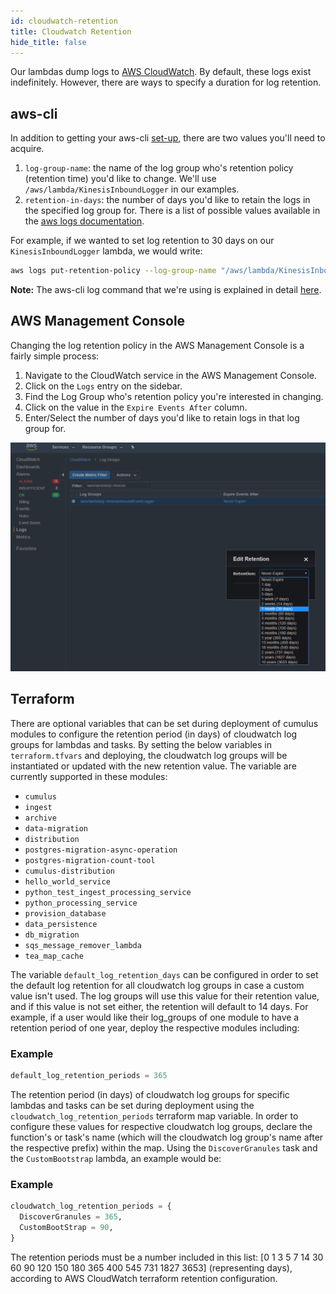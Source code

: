 ```yaml
---
id: cloudwatch-retention
title: Cloudwatch Retention
hide_title: false
---
```


Our lambdas dump logs to [AWS CloudWatch](https://aws.amazon.com/cloudwatch/). By default, these logs exist indefinitely. However, there are ways to specify a duration for log retention.

## aws-cli

In addition to getting your aws-cli [set-up](https://docs.aws.amazon.com/cli/latest/userguide/cli-chap-getting-started.html), there are two values you'll need to acquire.

1. `log-group-name`: the name of the log group who's retention policy (retention time) you'd like to change. We'll use `/aws/lambda/KinesisInboundLogger` in our examples.
2. `retention-in-days`: the number of days you'd like to retain the logs in the specified log group for. There is a list of possible values available in the [aws logs documentation](https://docs.aws.amazon.com/cli/latest/reference/logs/put-retention-policy.html).

For example, if we wanted to set log retention to 30 days on our `KinesisInboundLogger` lambda, we would write:

```bash
aws logs put-retention-policy --log-group-name "/aws/lambda/KinesisInboundLogger" --retention-in-days 30
```

**Note:** The aws-cli log command that we're using is explained in detail [here](https://docs.aws.amazon.com/cli/latest/reference/logs/put-retention-policy.html).

## AWS Management Console

Changing the log retention policy in the AWS Management Console is a fairly simple process:

1. Navigate to the CloudWatch service in the AWS Management Console.
2. Click on the `Logs` entry on the sidebar.
3. Find the Log Group who's retention policy you're interested in changing.
4. Click on the value in the `Expire Events After` column.
5. Enter/Select the number of days you'd like to retain logs in that log group for.

![Screenshot of AWS console showing how to configure the retention period for Cloudwatch logs](../assets/cloudwatch-retention.png)

## Terraform

There are optional variables that can be set during deployment of cumulus modules to configure
the retention period (in days) of cloudwatch log groups for lambdas and tasks. By setting the below 
variables in `terraform.tfvars` and deploying, the cloudwatch log groups will be instantiated or updated
with the new retention value. The variable are currently supported in these modules:

- `cumulus`
- `ingest` 
- `archive` 
- `data-migration`
- `distribution`
- `postgres-migration-async-operation`
- `postgres-migration-count-tool`
- `cumulus-distribution` 
- `hello_world_service`
- `python_test_ingest_processing_service`
- `python_processing_service`
- `provision_database`
- `data_persistence`
- `db_migration`
- `sqs_message_remover_lambda` 
- `tea_map_cache`

The variable `default_log_retention_days` can be configured in order to set the default log retention for all cloudwatch log groups in case a custom value isn't used. The log groups will use this value for their retention value, and if this value is not set either, the retention will default to 14 days.
For example, if a user would like their log_groups of one module to have a retention period of one year,
deploy the respective modules including:

### Example

```tf
default_log_retention_periods = 365
```

The retention period (in days) of cloudwatch log groups for specific lambdas and tasks can be set
during deployment using the `cloudwatch_log_retention_periods` terraform map variable. In order to
configure these values for respective cloudwatch log groups, declare the function's or task's name
(which will the cloudwatch log group's name after the respective prefix) within the map. Using the `DiscoverGranules` task and the `CustomBootstrap` lambda, an example would be:

### Example

```tf
cloudwatch_log_retention_periods = {
  DiscoverGranules = 365,
  CustomBootStrap = 90,
}
```

The retention periods must be a number included in this list: [0 1 3 5 7 14 30 60 90 120 150 180 365 400 545 731 1827 3653] (representing days), according to AWS CloudWatch terraform retention configuration.

